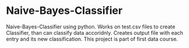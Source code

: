 # Naive-Bayes-Classifier
Naive-Bayes-Classifier using python.
Works on test.csv files to create Classifier, than can classify data accoridnly.
Creates output file with each entry and its new classification.
This project is part of first data course.
